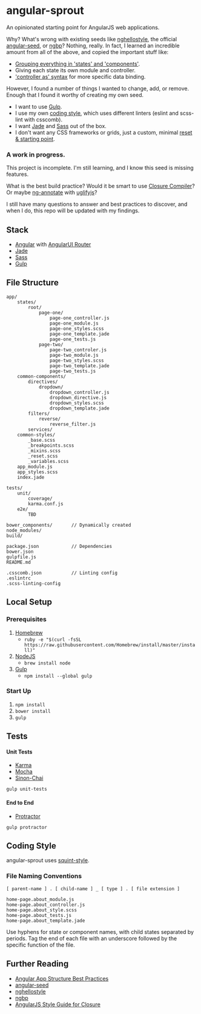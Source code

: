 # angular-sprout

An opinionated starting point for AngularJS web applications. 

Why? What's wrong with existing seeds like [nghellostyle](https://github.com/zemirco/nghellostyle), the official [angular-seed](https://github.com/angular/angular-seed), or [ngbp](https://github.com/ngbp/ngbp)? Nothing, really. In fact, I learned an incredible amount from all of the above, and copied the important stuff like:
- [Grouping everything in 'states' and 'components'](https://github.com/zemirco/nghellostyle#everything-is-grouped-in-states-and-components).
- Giving each state its own module and controller.
- ['controller as' syntax](https://github.com/zemirco/nghellostyle#controller-as-syntax) for more specific data binding.

However, I found a number of things I wanted to change, add, or remove. Enough that I found it worthy of creating my own seed.

- I want to use [Gulp](http://gulp.com/).
- I use my own [coding style](http://squint-style.guide), which uses different linters (eslint and scss-lint with csscomb).
- I want [Jade](http://jade-lang.com/) and [Sass](http://sass-lang.com/) out of the box.
- I don't want any CSS frameworks or grids, just a custom, minimal [reset & starting point](https://github.com/RyanWarner/sass-seed).

### A work in progress.

This project is incomplete. I'm still learning, and I know this seed is missing features.

What is the best build practice? Would it be smart to use [Closure Compiler](https://developers.google.com/closure/compiler/)? Or maybe [ng-annotate](https://github.com/olov/ng-annotate) with [uglifyjs](https://github.com/mishoo/UglifyJS2)?

I still have many questions to answer and best practices to discover, and when I do, this repo will be updated with my findings.

## Stack

- [Angular](https://angularjs.org/) with [AngularUI Router](https://github.com/angular-ui/ui-router)
- [Jade](http://jade-lang.com/)
- [Sass](http://sass-lang.com/)
- [Gulp](http://gulp.com/)

## File Structure

```
app/
	states/
		root/
			page-one/
				page-one_controller.js
				page-one_module.js
				page-one_styles.scss
				page-one_template.jade
				page-one_tests.js
			page-two/
				page-two_controler.js
				page-two_module.js
				page-two_styles.scss
				page-two_template.jade
				page-two_tests.js
	common-components/
		directives/
			dropdown/
				dropdown_controller.js
				dropdown_directive.js
				dropdown_styles.scss
				dropdown_template.jade
		filters/
			reverse/
				reverse_filter.js
		services/
	common-styles/
		_base.scss
		_breakpoints.scss
		_mixins.scss
		_reset.scss
		_variables.scss
	app_module.js
	app_styles.scss
	index.jade
	
tests/
	unit/
		coverage/
		karma.conf.js
	e2e/
		TBD

bower_components/       // Dynamically created
node_modules/
build/
	
package.json            // Dependencies
bower.json
gulpfile.js
README.md

.csscomb.json           // Linting config
.eslintrc
.scss-linting-config
```

## Local Setup

### Prerequisites
1. [Homebrew](http://brew.sh/)
	- `ruby -e "$(curl -fsSL https://raw.githubusercontent.com/Homebrew/install/master/install)"`
1. [NodeJS](http://nodejs.org/)
	- `brew install node`
1. [Gulp](http://gulp.com/)
	- `npm install --global gulp`

### Start Up

1. `npm install`
2. `bower install`
2. `gulp`

## Tests

#### Unit Tests

- [Karma](http://karma-runner.github.io/)
- [Mocha](http://mochajs.github.io/mocha/)
- [Sinon-Chai](https://github.com/domenic/sinon-chai)

`gulp unit-tests`

#### End to End

- [Protractor](https://github.com/angular/protractor)

`gulp protractor`

## Coding Style

angular-sprout uses [squint-style](https://github.com/RyanWarner/squint-style).

### File Naming Conventions

`[ parent-name ] . [ child-name ] _ [ type ] . [ file extension ]`

```
home-page.about_module.js
home-page.about_controller.js
home-page.about_style.scss
home-page.about_tests.js
home-page.about_template.jade
```
Use hyphens for state or component names, with child states separated by periods. Tag the end of each file with an underscore followed by the specific function of the file.

## Further Reading

- [Angular App Structure Best Practices](https://docs.google.com/document/d/1XXMvReO8-Awi1EZXAXS4PzDzdNvV6pGcuaF4Q9821Es/mobilebasic?pli=1)
- [angular-seed](https://github.com/angular/angular-seed)
- [nghellostyle](https://github.com/zemirco/nghellostyle)
- [ngbp](http://joshdmiller.github.io/ng-boilerplate/#/home)
- [AngularJS Style Guide for Closure](https://google-styleguide.googlecode.com/svn/trunk/angularjs-google-style.html#googprovide)